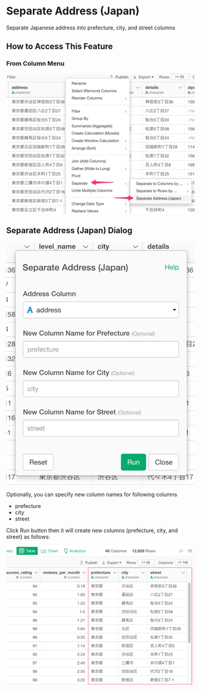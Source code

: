 # Separate Address (Japan)

Separate Japanese address into prefecture, city, and street columns

## How to Access This Feature

### From Column Menu
![](images/separate_japanese_address-column-menu.png)


## Separate Address (Japan) Dialog

![](images/separate_japanese_address.png)

Optionally, you can specify new column names for following columns

- prefecture
- city
- street

Click Run button then it will create new columns (prefecture, city, and street) as follows:

![](images/separate_japanese_address_results.png)


